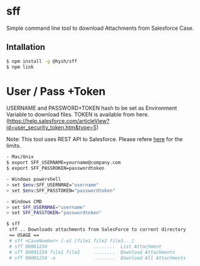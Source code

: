 # sff
Simple command line tool to download Attachments from Salesforce Case.

## Intallation
```bash
$ npm install -g @hysh/sff
$ npm link
```
# User /  Pass +Token
USERNAME and PASSWORD+TOKEN hash to be set as Environment Variable to download files.
TOKEN is available from here. (https://help.salesforce.com/articleView?id=user_security_token.htm&type=5)

Note: This tool uses REST API to Salesforce. Please refere [here](https://developer.salesforce.com/docs/atlas.en-us.salesforce_app_limits_cheatsheet.meta/salesforce_app_limits_cheatsheet/salesforce_app_limits_platform_api.htm) for the limits.

```bash
- Mac/Unix
$ export SFF_USERNAME=yourname@company.com
$ export SFF_PASSROKEN=passwordtoken

- Windows powershell
> set $env:SFF_USERNMAE="username"
> set $env:SFF_PASSTOKEN="passwordtoken"

- Windows CMD
> set SFF_USERNMAE="username"
> set SFF_PASSTOKEN="passwordtoken"
```

```bash
$ sff
 sff .. Downloads attachments from SalesForce to current directory
 == USAGE ==
 # sff <CaseNumber> [-a] [file1 file2 file3...]
 # sff 00001234                 ........  List Attachment
 # sff 00001234 file1 file2     ........  Download Attachments
 # sff 00001234 -a              ........  Download All Attachments
```
